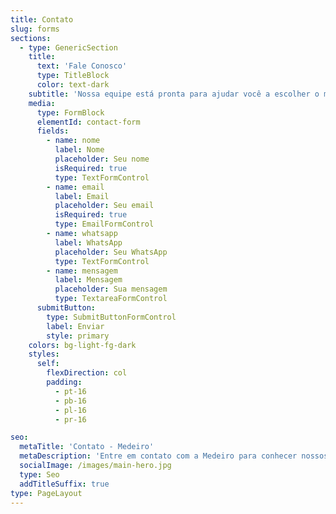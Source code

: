 ```yaml
---
title: Contato
slug: forms
sections:
  - type: GenericSection
    title:
      text: 'Fale Conosco'
      type: TitleBlock
      color: text-dark
    subtitle: 'Nossa equipe está pronta para ajudar você a escolher o melhor plano'
    media:
      type: FormBlock
      elementId: contact-form
      fields:
        - name: nome
          label: Nome
          placeholder: Seu nome
          isRequired: true
          type: TextFormControl
        - name: email
          label: Email
          placeholder: Seu email
          isRequired: true
          type: EmailFormControl
        - name: whatsapp
          label: WhatsApp
          placeholder: Seu WhatsApp
          type: TextFormControl
        - name: mensagem
          label: Mensagem
          placeholder: Sua mensagem
          type: TextareaFormControl
      submitButton:
        type: SubmitButtonFormControl
        label: Enviar
        style: primary
    colors: bg-light-fg-dark
    styles:
      self:
        flexDirection: col
        padding:
          - pt-16
          - pb-16
          - pl-16
          - pr-16

seo:
  metaTitle: 'Contato - Medeiro'
  metaDescription: 'Entre em contato com a Medeiro para conhecer nossos planos de saúde e odontológicos. Atendimento rápido e humanizado.'
  socialImage: /images/main-hero.jpg
  type: Seo
  addTitleSuffix: true
type: PageLayout
---
```

